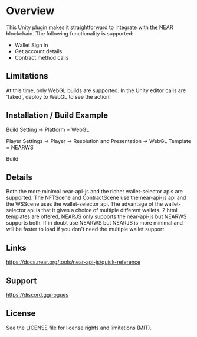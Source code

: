 # Overview

This Unity plugin makes it straightforward to integrate with the NEAR blockchain. The following functionality is supported:

- Wallet Sign In
- Get account details
- Contract method calls 

## Limitations

At this time, only WebGL builds are supported.
In the Unity editor calls are 'faked', deploy to WebGL to see the action!

## Installation / Build Example

Build Setting -> Platform = WebGL

Player Settings -> Player -> Resolution and Presentation -> WebGL Template = NEARWS

Build

## Details

Both the more minimal near-api-js and the richer wallet-selector apis are supported. The NFTScene and ContractScene use the near-api-js api and the WSScene uses the wallet-selector api. The advantage of the wallet-selector api is that it gives a choice of multiple different wallets. 2 html templates are offered, NEARJS only supports the near-api-js but NEARWS supports both. If in doubt use NEARWS but NEARJS is more minimal and will be faster to load if you don't need the multiple wallet support.

## Links
https://docs.near.org/tools/near-api-js/quick-reference

## Support

https://discord.gg/rogues



## License

See the [LICENSE](LICENSE.md) file for license rights and limitations (MIT).
